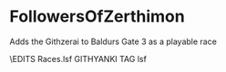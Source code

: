 # FollowersOfZerthimon

Adds the Githzerai to Baldurs Gate 3 as a playable race

\EDITS
Races.lsf
GITHYANKI TAG lsf
